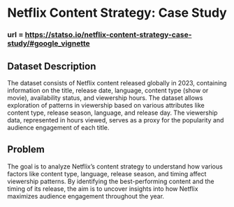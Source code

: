 # Netflix Content Strategy: Case Study

### url = https://statso.io/netflix-content-strategy-case-study/#google_vignette

## Dataset Description

The dataset consists of Netflix content released globally in 2023, containing information on the title, release date, language, content type (show or movie), availability status, and viewership hours. The dataset allows exploration of patterns in viewership based on various attributes like content type, release season, language, and release day. The viewership data, represented in hours viewed, serves as a proxy for the popularity and audience engagement of each title.

## Problem
The goal is to analyze Netflix’s content strategy to understand how various factors like content type, language, release season, and timing affect viewership patterns. By identifying the best-performing content and the timing of its release, the aim is to uncover insights into how Netflix maximizes audience engagement throughout the year.